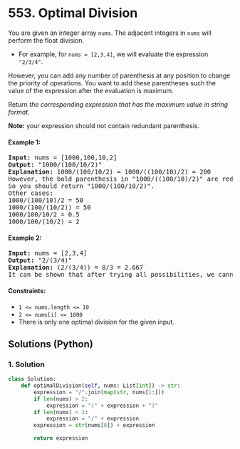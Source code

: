 # 553. Optimal Division
You are given an integer array `nums`. The adjacent integers in `nums` will perform the float division.

* For example, for `nums = [2,3,4]`, we will evaluate the expression `"2/3/4"`.

However, you can add any number of parenthesis at any position to change the priority of operations. You want to add these parentheses such the value of the expression after the evaluation is maximum.

Return *the corresponding expression that has the maximum value in string format*.

**Note:** your expression should not contain redundant parenthesis.

#### Example 1:
<pre>
<strong>Input:</strong> nums = [1000,100,10,2]
<strong>Output:</strong> "1000/(100/10/2)"
<strong>Explanation:</strong> 1000/(100/10/2) = 1000/((100/10)/2) = 200
However, the bold parenthesis in "1000/((100/10)/2)" are redundant since they do not influence the operation priority.
So you should return "1000/(100/10/2)".
Other cases:
1000/(100/10)/2 = 50
1000/(100/(10/2)) = 50
1000/100/10/2 = 0.5
1000/100/(10/2) = 2
</pre>

#### Example 2:
<pre>
<strong>Input:</strong> nums = [2,3,4]
<strong>Output:</strong> "2/(3/4)"
<strong>Explanation:</strong> (2/(3/4)) = 8/3 = 2.667
It can be shown that after trying all possibilities, we cannot get an expression with evaluation greater than 2.667
</pre>

#### Constraints:
* `1 <= nums.length <= 10`
* `2 <= nums[i] <= 1000`
* There is only one optimal division for the given input.

## Solutions (Python)

### 1. Solution
```Python
class Solution:
    def optimalDivision(self, nums: List[int]) -> str:
        expression = "/".join(map(str, nums[1:]))
        if len(nums) > 2:
            expression = "(" + expression + ")"
        if len(nums) > 1:
            expression = "/" + expression
        expression = str(nums[0]) + expression

        return expression
```
